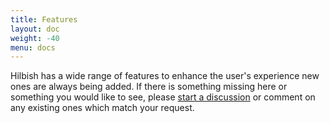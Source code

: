 ```yaml
---
title: Features
layout: doc
weight: -40
menu: docs
---
```


Hilbish has a wide range of features to enhance the user's experience 
new ones are always being added. If there is something missing here or
something you would like to see, please [start a discussion](https://github.com/Rosettea/Hilbish/discussions)
or comment on any existing ones which match your request.
